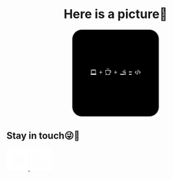 <div align="center">
  <h1>
  Here is a picture🙏
  </h1>
  <img src = "gambar3.png" alt="Gambar" height = "200" width = "200"/>
</div>

<div style="gap: 10px;">
  <h2>Stay in touch😜🤙</h2>
  <a href="https://instagram.com/bramahimm">
    <img src = "instagramIcon2.jpg" alt="Gambar" height = "50" width = "50"/>
  </a>
  
  <a href="https://linkedin.com/in/bramahimsa28"> 
    <img src = "inIcon2.jpg" alt="Gambar" height = "50" width = "50"/>
  </a>
</div>
